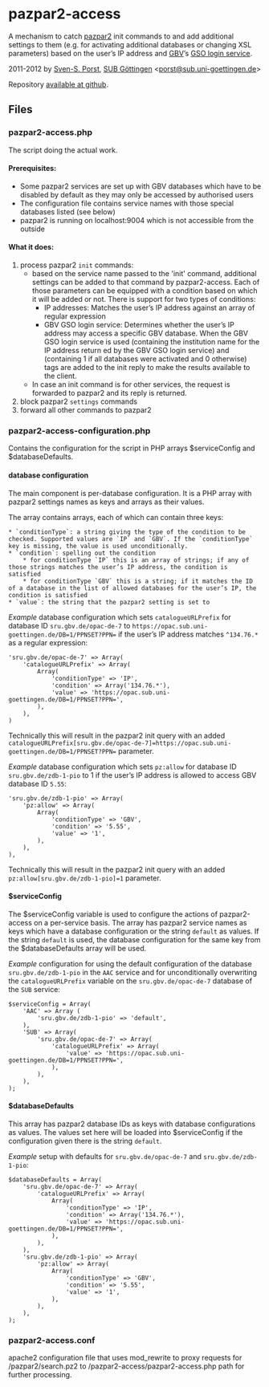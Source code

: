 # pazpar2-access
A mechanism to catch [pazpar2](http://www.indexdata.com/pazpar2) init commands to and add additional settings to them (e.g. for activating additional databases or changing XSL parameters) based on the user’s IP address and [GBV](http://www.gbv.de/)’s [GSO login service](http://gso.gbv.de/login/XML=1.0/AUTH?IP=134.76.1.1).

2011-2012 by [Sven-S. Porst](http://earthlingsoft.net/ssp/), [SUB Göttingen](http://www.sub.uni-goettingen.de/) <[porst@sub.uni-goettingen.de](mailto:porst@sub.uni-goettingen.de?subject=pazpar2-access)>

Repository [available at github](https://github.com/ssp/pazpar2-access).


## Files

### pazpar2-access.php
The script doing the actual work.


#### Prerequisites:

* Some pazpar2 services are set up with GBV databases which have to be disabled by default as they may only be accessed by authorised users
* The configuration file contains service names with those special databases listed (see below)
* pazpar2 is running on localhost:9004 which is not accessible from the outside


#### What it does:

1. process pazpar2 `init` commands:
	* based on the service name passed to the 'init' command, additional settings can be added to that command by pazpar2-access. Each of those parameters can be equipped with a condition based on which it will be added or not. There is support for two types of conditions:
		* IP addresses: Matches the user’s IP address against an array of regular expression
		* GBV GSO login service: Determines whether the user’s IP address may access a specific GBV database. When the GBV GSO login service is used <institution> (containing the institution name for the IP address return ed by the GBV GSO login service) and <allServers> (containing 1 if all databases were activated and 0 otherwise) tags are added to the init reply to make the results available to the client. 
	* In case an init command is for other services, the request is forwarded to pazpar2 and its reply is returned.
2. block pazpar2 `settings` commands
3. forward all other commands to pazpar2


### pazpar2-access-configuration.php
Contains the configuration for the script in PHP arrays $serviceConfig and $databaseDefaults.

#### database configuration
The main component is per-database configuration. It is a PHP array with pazpar2 settings names as keys and arrays as their values.

The array contains arrays, each of which can contain three keys:

	* `conditionType`: a string giving the type of the condition to be checked. Supported values are `IP` and `GBV`. If the `conditionType` key is missing, the value is used unconditionally.
	* `condition`: spelling out the condition
		* for conditionType `IP` this is an array of strings; if any of those strings matches the user’s IP address, the condition is satisfied
		* for conditionType `GBV` this is a string; if it matches the ID of a database in the list of allowed databases for the user’s IP, the condition is satisfied
	* `value`: the string that the pazpar2 setting is set to
		
_Example_ database configuration which sets `catalogueURLPrefix` for database ID `sru.gbv.de/opac-de-7` to `https://opac.sub.uni-goettingen.de/DB=1/PPNSET?PPN=` if the user’s IP address matches `^134.76.*` as a regular expression:

	'sru.gbv.de/opac-de-7' => Array(
		'catalogueURLPrefix' => Array(
			Array(
				'conditionType' => 'IP',
				'condition' => Array('134.76.*'),
				'value' => 'https://opac.sub.uni-goettingen.de/DB=1/PPNSET?PPN=',
			),
		),
	)

Technically this will result in the pazpar2 init query with an added `catalogueURLPrefix[sru.gbv.de/opac-de-7]=https://opac.sub.uni-goettingen.de/DB=1/PPNSET?PPN=` parameter.

_Example_ database configuration which sets `pz:allow` for database ID `sru.gbv.de/zdb-1-pio` to 1 if the user’s IP address is allowed to access GBV database ID `5.55`:

	'sru.gbv.de/zdb-1-pio' => Array(
		'pz:allow' => Array(
			Array(
				'conditionType' => 'GBV',
				'condition' => '5.55',
				'value' => '1',
			),
		),
	),

Technically this will result in the pazpar2 init query with an added `pz:allow[sru.gbv.de/zdb-1-pio]=1` parameter.



#### $serviceConfig
The $serviceConfig variable is used to configure the actions of pazpar2-access on a per-service basis. The array has pazpar2 service names as keys which have a database configuration or the string `default` as values. If the string `default` is used, the database configuration for the same key from the $databaseDefaults array will be used.

_Example_ configuration for using the default configuration of the database `sru.gbv.de/zdb-1-pio` in the `AAC` service and for unconditionally overwriting the `catalogueURLPrefix` variable on the `sru.gbv.de/opac-de-7` database of the `SUB` service:

	$serviceConfig = Array(
		'AAC' => Array (
			'sru.gbv.de/zdb-1-pio' => 'default',
		),
		'SUB' => Array(
			'sru.gbv.de/opac-de-7' => Array(
				'catalogueURLPrefix' => Array(
					'value' => 'https://opac.sub.uni-goettingen.de/DB=1/PPNSET?PPN=',
				),
			),
		),
	);




#### $databaseDefaults
This array has pazpar2 database IDs as keys with database configurations as values. The values set here will be loaded into $serviceConfig if the configuration given there is the string `default`.

_Example_ setup with defaults for `sru.gbv.de/opac-de-7` and `sru.gbv.de/zdb-1-pio`:

	$databaseDefaults = Array(
		'sru.gbv.de/opac-de-7' => Array(
			'catalogueURLPrefix' => Array(
				Array(
					'conditionType' => 'IP',
					'condition' => Array('134.76.*'),
					'value' => 'https://opac.sub.uni-goettingen.de/DB=1/PPNSET?PPN=',
				),
			),
		),
		'sru.gbv.de/zdb-1-pio' => Array(
			'pz:allow' => Array(
				Array(
					'conditionType' => 'GBV',
					'condition' => '5.55',
					'value' => '1',
				),
			),
		),
	);



### pazpar2-access.conf
apache2 configuration file that uses mod_rewrite to proxy requests for /pazpar2/search.pz2 to /pazpar2-access/pazpar2-access.php path for further processing.

